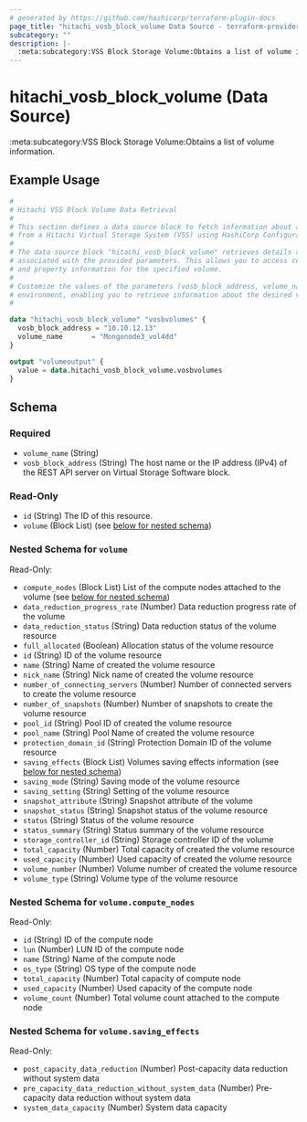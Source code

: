 ```yaml
---
# generated by https://github.com/hashicorp/terraform-plugin-docs
page_title: "hitachi_vosb_block_volume Data Source - terraform-provider-hitachi"
subcategory: ""
description: |-
  :meta:subcategory:VSS Block Storage Volume:Obtains a list of volume information.
---
```


# hitachi_vosb_block_volume (Data Source)

:meta:subcategory:VSS Block Storage Volume:Obtains a list of volume information.

## Example Usage

```terraform
#
# Hitachi VSS Block Volume Data Retrieval
#
# This section defines a data source block to fetch information about a specific volume
# from a Hitachi Virtual Storage System (VSS) using HashiCorp Configuration Language (HCL).
#
# The data source block "hitachi_vosb_block_volume" retrieves details about a volume
# associated with the provided parameters. This allows you to access configuration
# and property information for the specified volume.
#
# Customize the values of the parameters (vosb_block_address, volume_name) to match your
# environment, enabling you to retrieve information about the desired volume.
#

data "hitachi_vosb_block_volume" "vosbvolumes" {
  vosb_block_address = "10.10.12.13"
  volume_name       = "Mongonode3_vol4dd"
}

output "volumeoutput" {
  value = data.hitachi_vosb_block_volume.vosbvolumes
}
```

<!-- schema generated by tfplugindocs -->
## Schema

### Required

- `volume_name` (String)
- `vosb_block_address` (String) The host name or the IP address (IPv4) of the REST API server on Virtual Storage Software block.

### Read-Only

- `id` (String) The ID of this resource.
- `volume` (Block List) (see [below for nested schema](#nestedblock--volume))

<a id="nestedblock--volume"></a>
### Nested Schema for `volume`

Read-Only:

- `compute_nodes` (Block List) List of the compute nodes attached to the volume (see [below for nested schema](#nestedblock--volume--compute_nodes))
- `data_reduction_progress_rate` (Number) Data reduction progress rate of the volume
- `data_reduction_status` (String) Data reduction status of the volume resource
- `full_allocated` (Boolean) Allocation status of the volume resource
- `id` (String) ID of the volume resource
- `name` (String) Name of created the volume resource
- `nick_name` (String) Nick name of created the volume resource
- `number_of_connecting_servers` (Number) Number of connected servers to create the volume resource
- `number_of_snapshots` (Number) Number of snapshots to create the volume resource
- `pool_id` (String) Pool ID of created the volume resource
- `pool_name` (String) Pool Name of created the volume resource
- `protection_domain_id` (String) Protection Domain ID of the volume resource
- `saving_effects` (Block List) Volumes saving effects information (see [below for nested schema](#nestedblock--volume--saving_effects))
- `saving_mode` (String) Saving mode of the volume resource
- `saving_setting` (String) Setting of the volume resource
- `snapshot_attribute` (String) Snapshot attribute of the volume
- `snapshot_status` (String) Snapshot status of the volume resource
- `status` (String) Status of the volume resource
- `status_summary` (String) Status summary of the volume resource
- `storage_controller_id` (String) Storage controller ID of the volume
- `total_capacity` (Number) Total capacity of created the volume resource
- `used_capacity` (Number) Used capacity of created the volume resource
- `volume_number` (Number) Volume number of created the volume resource
- `volume_type` (String) Volume type of the volume resource

<a id="nestedblock--volume--compute_nodes"></a>
### Nested Schema for `volume.compute_nodes`

Read-Only:

- `id` (String) ID of the compute node
- `lun` (Number) LUN ID of the compute node
- `name` (String) Name of the compute node
- `os_type` (String) OS type of the compute node
- `total_capacity` (Number) Total capacity of compute node
- `used_capacity` (Number) Used capacity of the compute node
- `volume_count` (Number) Total volume count attached to the compute node


<a id="nestedblock--volume--saving_effects"></a>
### Nested Schema for `volume.saving_effects`

Read-Only:

- `post_capacity_data_reduction` (Number) Post-capacity data reduction without system data
- `pre_capacity_data_reduction_without_system_data` (Number) Pre-capacity data reduction without system data
- `system_data_capacity` (Number) System data capacity
